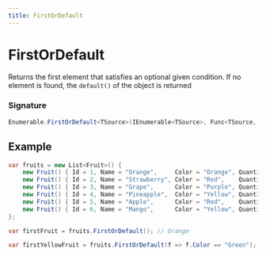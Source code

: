 ```yaml
---
title: FirstOrDefault
---
```


# FirstOrDefault

Returns the first element that satisfies an optional given condition. If no element is found, the ```default()``` of the object is returned

### Signature
```csharp
Enumerable.FirstOrDefault<TSource>(IEnumerable<TSource>, Func<TSource, Boolean>)
```

## Example
```csharp
var fruits = new List<Fruit>() {
    new Fruit() { Id = 1, Name = "Orange",     Color = "Orange", Quantity: 3   },
    new Fruit() { Id = 2, Name = "Strawberry", Color = "Red",    Quantity: 12  },
    new Fruit() { Id = 3, Name = "Grape",      Color = "Purple", Quantity: 25  },
    new Fruit() { Id = 4, Name = "Pineapple",  Color = "Yellow", Quantity: 1   },
    new Fruit() { Id = 5, Name = "Apple",      Color = "Red",    Quantity: 5   },
    new Fruit() { Id = 6, Name = "Mango",      Color = "Yellow", Quantity: 2   }
};

var firstFruit = fruits.FirstOrDefault(); // Orange

var firstYellowFruit = fruits.FirstOrDefault(f => f.Color == "Green"); // null
```
